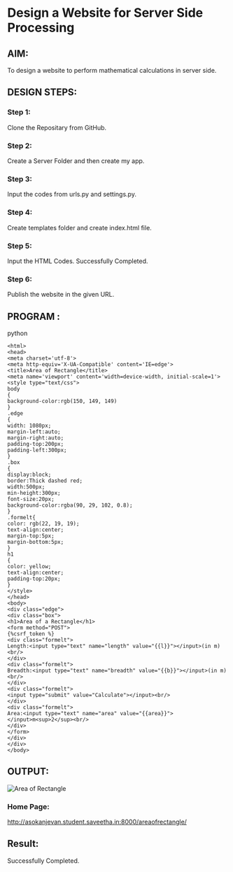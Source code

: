 # Design a Website for Server Side Processing

## AIM:
To design a website to perform mathematical calculations in server side.

## DESIGN STEPS:

### Step 1:

Clone the Repositary from GitHub.

### Step 2:

Create a Server Folder and then create my app.

### Step 3:

Input the codes from urls.py and settings.py.

### Step 4:

Create templates folder and create index.html file.

### Step 5:

Input the HTML Codes.
Successfully Completed.
### Step 6:

Publish the website in the given URL.

## PROGRAM :
 python
 ~~~
<html> 
<head> 
<meta charset='utf-8'> 
<meta http-equiv='X-UA-Compatible' content='IE=edge'> 
<title>Area of Rectangle</title> 
<meta name='viewport' content='width=device-width, initial-scale=1'> 
<style type="text/css"> 
body
{ 
background-color:rgb(150, 149, 149)
} 
.edge
{ 
width: 1080px;
margin-left:auto; 
margin-right:auto; 
padding-top:200px; 
padding-left:300px; 
} 
.box
{ 
display:block; 
border:Thick dashed red; 
width:500px; 
min-height:300px; 
font-size:20px;
background-color:rgba(90, 29, 102, 0.8); 
} 
.formelt{
color: rgb(22, 19, 19); 
text-align:center; 
margin-top:5px; 
margin-bottom:5px; 
} 
h1 
{
color: yellow; 
text-align:center; 
padding-top:20px; 
} 
</style> 
</head> 
<body>
<div class="edge"> 
<div class="box"> 
<h1>Area of a Rectangle</h1> 
<form method="POST">
{%csrf_token %}
<div class="formelt"> 
Length:<input type="text" name="length" value="{{l}}"></input>(in m)<br/> 
</div> 
<div class="formelt"> 
Breadth:<input type="text" name="breadth" value="{{b}}"></input>(in m)<br/> 
</div> 
<div class="formelt"> 
<input type="submit" value="Calculate"></input><br/> 
</div> 
<div class="formelt"> 
Area:<input type="text" name="area" value="{{area}}"></input>m<sup>2</sup><br/> 
</div>
</form>
</div>
</div> 
</body>

~~~

## OUTPUT:
![Area of Rectangle](https://user-images.githubusercontent.com/103949835/213884296-e2b97fa0-85e8-4952-bda7-20ad7dc31d57.png)

### Home Page:
http://asokanjevan.student.saveetha.in:8000/areaofrectangle/

## Result:
Successfully Completed.
